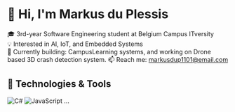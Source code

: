 # 👋 Hi, I'm Markus du Plessis

🎓 3rd-year Software Engineering student at Belgium Campus ITversity  
💡 Interested in AI, IoT, and Embedded Systems  
🚀 Currently building: CampusLearning systems, and working on Drone based 3D crash detection system. 
📫 Reach me: markusdup1101@email.com

## 🔧 Technologies & Tools
![C#](https://img.shields.io/badge/-C%23-239120?logo=c-sharp&logoColor=white&style=flat)
![JavaScript](https://img.shields.io/badge/-JavaScript-F7DF1E?logo=javascript&logoColor=black&style=flat)
...


